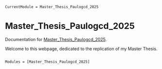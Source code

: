 ```@meta
CurrentModule = Master_Thesis_Paulogcd_2025
```

# Master_Thesis_Paulogcd_2025

Documentation for [Master\_Thesis\_Paulogcd\_2025](https://github.com/Paulogcd/Master_Thesis_Paulogcd_2025.jl).

Welcome to this webpage, dedicated to the replication of my Master Thesis. 

```@index
```

```@autodocs
Modules = [Master_Thesis_Paulogcd_2025]
```
